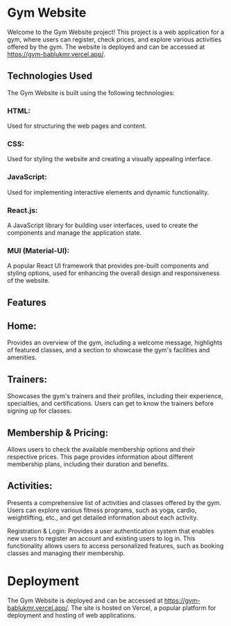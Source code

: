 # Gym Website
Welcome to the Gym Website project! This project is a web application for a gym, where users can register, check prices, and explore various activities offered by the gym. The website is deployed and can be accessed at https://gym-bablukmr.vercel.app/.

## Technologies Used
The Gym Website is built using the following technologies:

### HTML:
Used for structuring the web pages and content.
### CSS:
Used for styling the website and creating a visually appealing interface.
### JavaScript:
Used for implementing interactive elements and dynamic functionality.
### React.js:
A JavaScript library for building user interfaces, used to create the components and manage the application state.
### MUI (Material-UI):
A popular React UI framework that provides pre-built components and styling options, used for enhancing the overall design and responsiveness of the website.

## Features

## Home: 
Provides an overview of the gym, including a welcome message, highlights of featured classes, and a section to showcase the gym's facilities and amenities.

## Trainers: 
Showcases the gym's trainers and their profiles, including their experience, specialties, and certifications. Users can get to know the trainers before signing up for classes.

## Membership & Pricing:
Allows users to check the available membership options and their respective prices. This page provides information about different membership plans, including their duration and benefits.

## Activities:
Presents a comprehensive list of activities and classes offered by the gym. Users can explore various fitness programs, such as yoga, cardio, weightlifting, etc., and get detailed information about each activity.

Registration & Login: Provides a user authentication system that enables new users to register an account and existing users to log in. This functionality allows users to access personalized features, such as booking classes and managing their membership.

# Deployment
The Gym Website is deployed and can be accessed at https://gym-bablukmr.vercel.app/. The site is hosted on Vercel, a popular platform for deployment and hosting of web applications.
